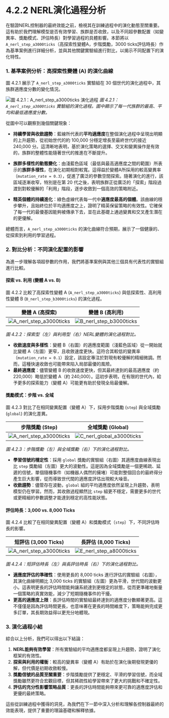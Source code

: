 # 4.2.2 NERL演化過程分析

在驗證NERL控制器的最終效能之前，檢視其在訓練過程中的演化動態至關重要。這有助於我們理解模型是否有效學習、族群是否收斂，以及不同超參數配置（如變異率、獎勵模式、評估時長）對學習過程的具體影響。本節將以 `A_nerl_step_a3000ticks`（高探索性變體A，步階獎勵，3000 ticks評估時長）作為基準案例進行詳細分析，並與其他關鍵實驗組進行對比，以揭示不同配置下的演化特性。

### 1. 基準案例分析：高探索性變體 (A) 的演化曲線

圖 4.2.1 展示了 `A_nerl_step_a3000ticks` 實驗組在 30 個世代的演化過程中，其族群適應度分數的變化情況。

![圖 4.2.1：A_nerl_step_a3000ticks 演化過程](analysis_results/NERL_Evolution_A_nerl_step_a3000ticks.png)
*圖 4.2.1：`A_nerl_step_a3000ticks` 實驗組的演化過程。圖中顯示了每一代族群的最高、平均和最低適應度分數。*

從圖中可以觀察到幾個關鍵現象：

*   **持續學習與收斂趨勢**：藍線所代表的**平均適應度**在整個演化過程中呈現出明顯的上升趨勢，從初始世代的約 100,000 分穩定增長至最終世代的接近 240,000 分。這清晰地表明，基於演化策略的選擇、交叉和變異操作是有效的，族群的整體性能隨著世代的推進在不斷提升。

*   **族群多樣性的動態變化**：由淺藍色區域（最低與最高適應度之間的範圍）所表示的**族群多樣性**，在演化初期相對較寬。這得益於變體A所採用的較高變異率（`mutation_rate = 0.3`），促進了廣泛的參數空間探索。隨著演化的進行，該區域逐漸收窄，特別是在第 20 代之後，表明族群正從廣泛的「探索」階段過渡到對較優解的「利用」階段，逐步收斂到一個高效的策略附近。

*   **精英個體的持續進化**：綠色虛線代表每一代中**適應度最高的個體**。該曲線的穩步攀升，且始終位於平均適應度之上，證明了精英保留策略的有效性。它確保了每一代的最優基因能夠被傳承下去，並在此基礎上通過變異和交叉產生潛在的更優解。

總體而言，`A_nerl_step_a3000ticks` 的演化曲線符合預期，展示了一個健康的、從探索到利用的學習過程。

### 2. 對比分析：不同演化配置的影響

為進一步理解各項超參數的作用，我們將基準案例與其他三個具有代表性的實驗組進行比較。

#### 探索 vs. 利用 (變體 A vs. B)

圖 4.2.2 比較了高探索性變體 A (`A_nerl_step_a3000ticks`) 與低探索性、高利用性變體 B (`B_nerl_step_b3000ticks`) 的演化過程。

| 變體 A (高探索) | 變體 B (高利用) |
|:---:|:---:|
| ![A_nerl_step_a3000ticks](analysis_results/NERL_Evolution_A_nerl_step_a3000ticks.png) | ![B_nerl_step_b3000ticks](analysis_results/NERL_Evolution_B_nerl_step_b3000ticks.png) |
*圖 4.2.2：探索型（左）與利用型（右）NERL變體的演化過程對比。*

*   **收斂速度與多樣性**：變體 B（右圖）的適應度範圍（淺藍色區域）從一開始就比變體 A（左圖）更窄，且收斂速度更快。這符合其較低的變異率（`mutation_rate = 0.1`）設定，該設定專注於對現有較優解的精細微調。然而，這種快速收斂也可能帶來陷入局部最優的風險。
*   **最終適應度**：儘管變體 B 的收斂速度更快，但其最終達到的最高適應度（約 220,000）略低於變體 A（約 240,000）。這初步表明，在有限的世代內，給予更多的探索能力（變體 A）可能更有助於發現全局最優解。

#### 獎勵模式：步階 vs. 全域

圖 4.2.3 對比了在相同變異配置（變體 A）下，採用步階獎勵 (`step`) 與全域獎勵 (`global`) 的演化差異。

| 步階獎勵 (Step) | 全域獎勵 (Global) |
|:---:|:---:|
| ![A_nerl_step_a3000ticks](analysis_results/NERL_Evolution_A_nerl_step_a3000ticks.png) | ![C_nerl_global_a3000ticks](analysis_results/NERL_Evolution_C_nerl_global_a3000ticks.png) |
*圖 4.2.3：步階獎勵（左）與全域獎勵（右）下的演化過程對比。*

*   **學習信號的穩定性**：採用 `global` 獎勵的實驗組（右圖）其適應度曲線表現出比 `step` 獎勵組（左圖）更大的波動性。這是因為全域獎勵是一個更稀疏、延遲的信號，單個隨機事件（如機器人偶然的擁堵）可能對整個回合的最終得分產生巨大影響，從而導致世代間的適應度評估出現較大噪音。
*   **收斂趨勢**：儘管存在波動，`global` 組的平均適應度依然呈現上升趨勢，表明模型仍在學習。然而，其收斂過程顯然比 `step` 組更不穩定，需要更多的世代或更精細的參數調整才能達到穩定的高性能狀態。

#### 評估時長：3,000 vs. 8,000 Ticks

圖 4.2.4 比較了在相同變異配置（變體 A）和獎勵模式（`step`）下，不同評估時長的影響。

| 短評估 (3,000 Ticks) | 長評估 (8,000 Ticks) |
|:---:|:---:|
| ![A_nerl_step_a3000ticks](analysis_results/NERL_Evolution_A_nerl_step_a3000ticks.png) | ![E_nerl_step_a8000ticks](analysis_results/NERL_Evolution_E_nerl_step_a8000ticks.png) |
*圖 4.2.4：短評估時長（左）與長評估時長（右）下的演化過程對比。*

*   **適應度評估的準確性**：使用更長的 8,000 ticks 進行評估的實驗組（右圖），其演化曲線明顯比 3,000 ticks 的實驗組（左圖）更為平滑，世代間的波動更小。這表明更長的評估時間能夠讓系統達到更穩定的狀態，從而更準確地衡量一個策略的真實效能，減少了短期隨機事件的干擾。
*   **更高的適應度上限**：長評估時間的實驗組最終達到的適應度分數顯著更高。這不僅僅是因為評估時間更長，也意味著在更長的時間維度下，策略能夠完成更多訂單，其長期效益得以更充分地體現。

### 3. 演化過程小結

綜合以上分析，我們可以得出以下結論：
1.  **NERL能夠有效學習**：所有實驗組的平均適應度都呈現上升趨勢，證明了演化框架的有效性。
2.  **探索與利用的權衡**：較高的變異率（變體 A）有助於在演化後期發現更優的解，但代價是初期收斂較慢。
3.  **獎勵信號的品質至關重要**：步階獎勵提供了更穩定、平滑的學習信號，而全域獎勵雖然更符合宏觀目標，但其稀疏性給學習帶來了更大的挑戰和不確定性。
4.  **評估的充分性影響策略品質**：更長的評估時間能夠帶來更可靠的適應度評估和更優的最終策略。

這些從訓練過程中獲得的洞見，為我們在下一節中深入分析和理解各控制器最終的效能表現，提供了重要的理論基礎和解釋依據。 